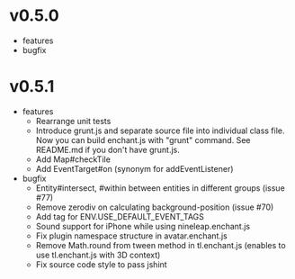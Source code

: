 # v0.5.0

- features
- bugfix

# v0.5.1

- features 
    - Rearrange unit tests
    - Introduce grunt.js and separate source file into individual class file.
      Now you can build enchant.js with "grunt" command.
      See README.md if you don't have grunt.js.
    - Add Map#checkTile
    - Add EventTarget#on (synonym for addEventListener)
- bugfix
    - Entity#intersect, #within between entities in different groups (issue #77)
    - Remove zerodiv on calculating background-position (issue #70)
    - Add <area> tag for ENV.USE_DEFAULT_EVENT_TAGS
    - Sound support for iPhone while using nineleap.enchant.js
    - Fix plugin namespace structure in avatar.enchant.js
    - Remove Math.round from tween method in tl.enchant.js (enables to use tl.enchant.js with 3D context)
    - Fix source code style to pass jshint
